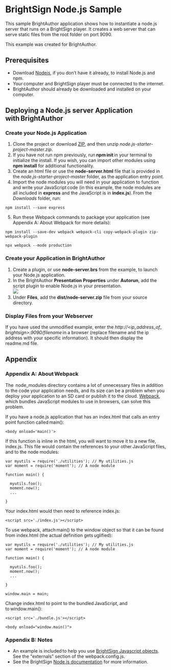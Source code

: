 # BrightSign Node.js Sample
This sample BrightAuthor application shows how to instantiate a node.js server that runs on a BrightSign player. It creates a web server that can serve static files from the root folder on port 9090.  

This example was created for BrightAuthor. 

 
## Prerequisites 

* Download [Nodejs](https://nodejs.org/en/download), if you don’t have it already, to install Node.js and npm. 
* Your computer and BrightSign player must be connected to the internet. 
* BrightAuthor should already be downloaded and installed on your computer. 


## Deploying a Node.js server Application with BrightAuthor 

### Create your Node.js Application  
1. Clone the project or download [ZIP](http://www.github.com/brightsign/node.js-starter-project/archive/master.zip), and then unzip *node.js-starter-project-master.zip*. 
2. If you have not run npm previously, run **npm init** in your terminal to initialize the install. If you wish, you can import other modules using **npm install** for additional functionality. 
3. Create an html file or use the **node-server.html** file that is provided in the *node.js-starter-project-master* folder, as the application entry point.  
4. Import the node modules you will need in your application to function and write your JavaScript code (in this example, the node modules are all included in **express** and the JavaScript is in **index.js**). From the *Downloads* folder, run:
``` 
npm install --save express  
```
5. Run these Webpack commands to package your application (see Appendix A: About Webpack for more details):   
``` 
npm install --save-dev webpack webpack-cli copy-webpack-plugin zip-webpack-plugin  

npx webpack --mode production 
```
### Create your Application in BrightAuthor 
1. Create a plugin, or use **node-server.brs** from the example, to launch your Node.js application. 
2. In the BrightAuthor **Presentation Properties** under **Autorun**, add the script plugin to enable Node.js in your presentation.  
![](https://github.com/stmulq/node.js-starter-project/blob/Documentation_updates/PresentProperties1.png)
3. Under **Files**, add the **dist/node-server.zip** file from your source directory. 

### Display Files from your Webserver  
If you have used the unmodified example, enter the *http://<ip_address_of_ brightsign>:9090/filename* in a browser (replace filename and the ip address with your specific information). It should then display the readme.md file.   

## Appendix
### Appendix A: About Webpack 
The  node_modules directory contains a lot of unnecessary files in addition to the code your application needs, and its size can be a problem when you deploy your application to an SD card or publish it to the cloud. [Webpack](https://webpack.js.org), which bundles JavaScript modules to use in browsers, can solve this problem. 

If you have a node.js application that has an index.html that calls an entry point function called main():  
``` 
<body onload='main()'>  
```
If this function is inline in the html, you will want to move it to a new file, index.js. This file would contain the references to your other JavaScript files, and to the node modules:  
``` 
var myutils = require('./utilities'); // My utilities.js  
var moment = require('moment'); // A node module     

function main() {    

  myutils.foo();  
  moment.now();  
  ...  

}  
```
Your index.html would then need to reference index.js:  
``` 
<script src='./index.js'></script> 
```
To use webpack, attach main() to the window object so that it can be found from index.html (the actual definition gets uglified):  
``` 
var myutils = require('./utilities'); // My utilities.js  
var moment = require('moment'); // A node module    

function main() {  

  myutils.foo();  
  moment.now();  
  ...  

}  

window.main = main;  
```
Change index.html to point to the bundled JavaScript, and to window.main():  
``` 
<script src='./bundle.js'></script>  

<body onload="window.main()">  
```
### Appendix B: Notes 
* An example is included to help you use [BrightSign Javascript objects](http://docs.brightsign.biz/display/DOC/JavaScript+API). See the "externals" section of the webpack.config.js.
* See the BrightSign [Node.js documentation](http://docs.brightsign.biz/display/DOC/Node.js) for more information.


